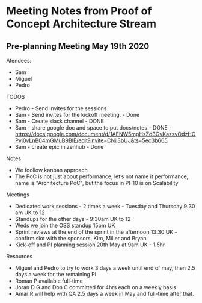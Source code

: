 # Meeting Notes from Proof of Concept Architecture Stream


## Pre-planning Meeting **May 19th** 2020
Atendees:
* Sam
* Miguel
* Pedro

TODOS
* Pedro - Send invites for the sessions
* Sam - Send invites for the kickoff meeting. - Done
* Sam - Create slack channel - DONE
* Sam - share google doc and space to put docs/notes - DONE - https://docs.google.com/document/d/1AENW5mpHsZd3GvKazsvOdzHOPvj0vLnB04mGMuB9BIE/edit?invite=CNil3bUJ&ts=5ec3b665
* Sam - create epic in zenhub - Done

Notes
* We foollow kanban approach
* The PoC is not just about performance, let’s not name it performance, name is "Architecture PoC", but the focus in PI-10 is on Scalability

Meetings
* Dedicated work sessions - 2 times a week - Tuesday and Thursday 9:30 am UK to 12
* Standups for the other days - 9:30am UK to 12
* Weds we join the OSS standup 15pm UK
* Sprint reviews at the end of the sprint in the afternoon 13:30 UK - confirm slot with the sponsors, Kim, Miller and Bryan
* Kick-off and PI planning session 20th May at 9am UK - 1.5hr

Resources
* Miguel and Pedro to try to work 3 days a week until end of may, then 2.5 days a week for the remaining PI
* Roman P available full-time
* Joran D G and Don C committed for 4hrs each on a weekly basis
* Amar R will help with QA 2.5 days a week in May and full-time after that.
